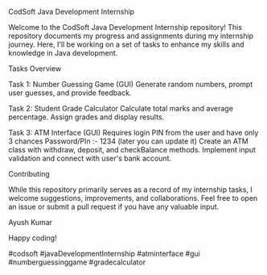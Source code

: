 CodSoft Java Development Internship

Welcome to the CodSoft Java Development Internship repository! This repository documents my progress and assignments during my internship journey. Here, I'll be working on a set of tasks to enhance my skills and knowledge in Java development.

Tasks Overview

Task 1: Number Guessing Game (GUI)
Generate random numbers, prompt user guesses, and provide feedback.

Task 2: Student Grade Calculator
Calculate total marks and average percentage.
Assign grades and display results.

Task 3: ATM Interface (GUI)
Requires login PIN from the user and have only 3 chances 
Password/PIn :- 1234 (later you can update it)
Create an ATM class with withdraw, deposit, and checkBalance methods.
Implement input validation and connect with user's bank account.

Contributing

While this repository primarily serves as a record of my internship tasks, I welcome suggestions, improvements, and collaborations. Feel free to open an issue or submit a pull request if you have any valuable input.

Ayush Kumar

Happy coding!

#codsoft #javaDevelopmentInternship #atminterface #gui #numberguessinggame #gradecalculator
